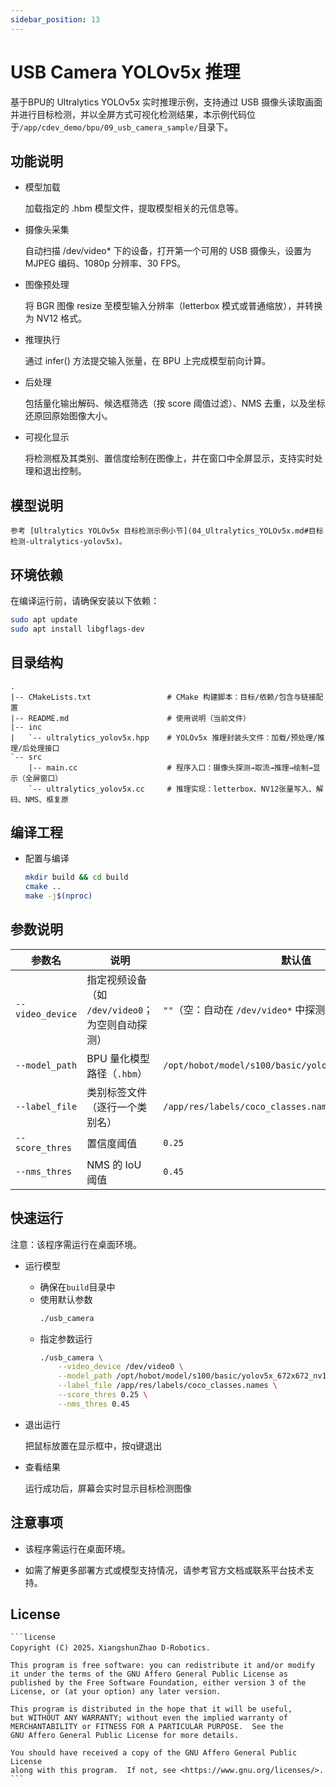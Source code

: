 ```yaml
---
sidebar_position: 13
---
```


# USB Camera YOLOv5x 推理

基于BPU的 Ultralytics YOLOv5x 实时推理示例，支持通过 USB 摄像头读取画面并进行目标检测，并以全屏方式可视化检测结果，本示例代码位于`/app/cdev_demo/bpu/09_usb_camera_sample/`目录下。

## 功能说明
- 模型加载

    加载指定的 .hbm 模型文件，提取模型相关的元信息等。

- 摄像头采集

    自动扫描 /dev/video* 下的设备，打开第一个可用的 USB 摄像头，设置为 MJPEG 编码、1080p 分辨率、30 FPS。

- 图像预处理

    将 BGR 图像 resize 至模型输入分辨率（letterbox 模式或普通缩放），并转换为 NV12 格式。

- 推理执行

    通过 infer() 方法提交输入张量，在 BPU 上完成模型前向计算。

- 后处理

    包括量化输出解码、候选框筛选（按 score 阈值过滤）、NMS 去重，以及坐标还原回原始图像大小。

- 可视化显示

    将检测框及其类别、置信度绘制在图像上，并在窗口中全屏显示，支持实时处理和退出控制。

## 模型说明
    参考 [Ultralytics YOLOv5x 目标检测示例小节](04_Ultralytics_YOLOv5x.md#目标检测-ultralytics-yolov5x)。

## 环境依赖
在编译运行前，请确保安装以下依赖：
```bash
sudo apt update
sudo apt install libgflags-dev
```

## 目录结构
```text
.
|-- CMakeLists.txt                 # CMake 构建脚本：目标/依赖/包含与链接配置
|-- README.md                      # 使用说明（当前文件）
|-- inc
|   `-- ultralytics_yolov5x.hpp    # YOLOv5x 推理封装头文件：加载/预处理/推理/后处理接口
`-- src
    |-- main.cc                    # 程序入口：摄像头探测→取流→推理→绘制→显示（全屏窗口）
    `-- ultralytics_yolov5x.cc     # 推理实现：letterbox、NV12张量写入、解码、NMS、框复原
```

## 编译工程
- 配置与编译
    ```bash
    mkdir build && cd build
    cmake ..
    make -j$(nproc)
    ```

## 参数说明
| 参数名            | 说明                                          | 默认值                                                |
| ---------------- | --------------------------------------------- | ----------------------------------------------------- |
| `--video_device` | 指定视频设备（如 `/dev/video0`；为空则自动探测） | `""`（空：自动在 `/dev/video*` 中探测第一个可打开的设备） |
| `--model_path`   | BPU 量化模型路径（`.hbm`）                     | `/opt/hobot/model/s100/basic/yolov5x_672x672_nv12.hbm` |
| `--label_file`   | 类别标签文件（逐行一个类别名）                  | `/app/res/labels/coco_classes.names`                      |
| `--score_thres`  | 置信度阈值                                    | `0.25`                                                 |
| `--nms_thres`    | NMS 的 IoU 阈值                               | `0.45`                                                 |


## 快速运行
注意：该程序需运行在桌面环境。
- 运行模型
    - 确保在`build`目录中
    - 使用默认参数
        ```bash
        ./usb_camera
        ```
    - 指定参数运行
        ```bash
        ./usb_camera \
            --video_device /dev/video0 \
            --model_path /opt/hobot/model/s100/basic/yolov5x_672x672_nv12.hbm \
            --label_file /app/res/labels/coco_classes.names \
            --score_thres 0.25 \
            --nms_thres 0.45
        ```
- 退出运行

    把鼠标放置在显示框中，按q键退出

- 查看结果

    运行成功后，屏幕会实时显示目标检测图像

## 注意事项
- 该程序需运行在桌面环境。

- 如需了解更多部署方式或模型支持情况，请参考官方文档或联系平台技术支持。

## License
    ```license
    Copyright (C) 2025，XiangshunZhao D-Robotics.

    This program is free software: you can redistribute it and/or modify
    it under the terms of the GNU Affero General Public License as
    published by the Free Software Foundation, either version 3 of the
    License, or (at your option) any later version.

    This program is distributed in the hope that it will be useful,
    but WITHOUT ANY WARRANTY; without even the implied warranty of
    MERCHANTABILITY or FITNESS FOR A PARTICULAR PURPOSE.  See the
    GNU Affero General Public License for more details.

    You should have received a copy of the GNU Affero General Public License
    along with this program.  If not, see <https://www.gnu.org/licenses/>.
    ```
